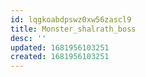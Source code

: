 ```yaml
---
id: lqgkoabdpswz0xw56zascl9
title: Monster_shalrath_boss
desc: ''
updated: 1681956103251
created: 1681956103251
---
```

